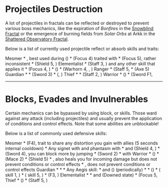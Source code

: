 # Projectiles Destruction
A lot of projectiles in fractals can be reflected or destroyed to prevent various boss mechanics, like the expiration of *Bonfires* in the [Snowblind Fractal](http://discretize.eu/fractals/snowblind) or the emergence of burning fields from *Solar Orbs* at Arkk in the [Shattered Observatory Fractal](http://discretize.eu/fractals/shattered-observatory).

Below is a list of currently used projectile reflect or absorb skills and traits:

<CardGroup itemsPerRow="3">

<Card color="mesmer">
<CardHeader>
<Icon name="mesmer"/> Mesmer
</CardHeader>
<CardContent>
* <Skill id="10302"/>, best used during <Skill id="29830"/> (<Icon name="chronomancer"/>)
* <Skill id="10186"/> (Focus 4) traited with <Trait id="751"/>
* <Skill id="10282"/> (Focus 5), rather inconsistent
* <Skill id="30643"/> (Shield 5, <Icon name="chronomancer"/>)
</CardContent>
</Card>

<Card color="elementalist">
<CardHeader>
<Icon name="elementalist"/> Elementalist
</CardHeader>
<CardContent>
* <Skill id="5685"/> (Staff 3, <Skill id="5495" text="false" size="24"/>) and any other skill that applies it
* <Skill id="5530"/> (Focus 4, <Skill id="5494" text="false" size="24"/>)
* <Skill id="30432"/> (<Icon name="tempest"/>)
* <Skill id="29453"/> (Warhorn 4, <Skill id="5495" text="false" size="24"/>, <Icon name="tempest"/>)
</CardContent>
</Card>

<Card color="ranger">
<CardHeader>
<Icon name="ranger"/> Ranger
</CardHeader>
<CardContent>
* <Skill id="31496"/> (Staff 5, <Icon name="druid"/>
* <Skill id="12639"/> (Axe 5)
</CardContent>
</Card>

<Card color="guardian">
<CardHeader>
<Icon name="guardian"/> Guardian
</CardHeader>
<CardContent>
* <Skill id="9251"/>
* <Skill id="9107"/> (Sword 3)
* <Skill id="41836"/> (<Skill id="42259" text="false" size="24"/>, <Icon name="firebrand"/>)
</CardContent>
</Card>

<Card color="thief">
<CardHeader>
<Icon name="thief"/> Thief
</CardHeader>
<CardContent>
* <Skill id="14184"/>
* <Skill id="30434"/> (Staff 2, <Icon name="daredevil"/>)
</CardContent>
</Card>

<Card color="warrior">
<CardHeader>
<Icon name="warrior"/> Warrior
</CardHeader>
<CardContent>
* <Skill id="30074"/> (<Icon name="berserker"/>)
* <Skill id="30682"/> (Sword F1, <Icon name="berserker"/>
</CardContent>
</Card>

</CardGroup>

---

# Blocks, Evades and Invulnerables
Certain mechanics can be bypassed by using block, <Effect name="invulnerability"/> or <Boon name="aegis"/> skills. Those ward against any attack (including projectiles) and usually prevent the application of conditions and control effects. Note that some abilities are unblockable!

Below is a list of commonly used defensive skills:

<CardGroup itemsPerRow="3">

<Card color="mesmer">
<CardHeader>
<Icon name="mesmer"/> Mesmer
</CardHeader>
<CardContent>
* <Skill id="10192"/> (F4), trait <Trait id="1852"/> to share any distortion you gain with allies (5 seconds internal cooldown)
* Any signet with <Trait id="713"/> and phantasm with <Trait id="1866"/>
* <Skill id="30769"/> and <Skill id="29649"/> (Shield 4, <Icon name="chronomancer"/>)
* <Skill id="10280"/> (Sword 4), you can block more by jumping
* <Skill id="10334"/> (Sword 2)
* <Skill id="29526"/> with <Boon name="aegis"/>
</CardContent>
</Card>

<Card color="warrior">
<CardHeader>
<Icon name="warrior"/> Warrior
</CardHeader>
<CardContent>
* <Skill id="30074"/> (<Icon name="berserker"/>)
* <Skill id="14507"/> (Mace 2)
* <Skill id="14362"/> (Shield 5)
* <Skill id="21815"/>, also heals you for incoming damage but does not prevent conditions or control effects
* <Skill id="14392"/>, does not prevent conditions or control effects
</CardContent>
</Card>

<Card color="guardian">
<CardHeader>
<Icon name="guardian"/> Guardian
</CardHeader>
<CardContent>
* <Skill id="9102"/>
* <Skill id="9154"/>
* Any Aegis skill:
    * <Skill id="9118"/> and <Skill id="42259"/> (<Icon name="firebrand"/>) (periodically)
    * <Skill id="9084"/>
    * <Skill id="41475"/> (<Icon name="firebrand"/>)
    * <Skill id="42986"/> (<Skill id="42259" text="false" size="24"/> skill 1, <Icon name="firebrand"/>)
    * <Skill id="44455"/> (<Skill id="42259" text="false" size="24"/> skill 5, <Icon name="firebrand"/>)
* <Skill id="30029"/> (F3, <Icon name="dragonhunter"/>)
</CardContent>
</Card>

<Card color="elementalist">
<CardHeader>
<Icon name="elementalist"/> Elementalist
</CardHeader>
<CardContent>
* <Skill id="5641"/>
* <Skill id="5554"/> and <Skill id="5564"/> (Downed state)
* <Skill id="5521"/> (Focus 5, <Skill id="5495" text="false" size="24"/>
</CardContent>
</Card>

<Card color="thief">
<CardHeader>
<Icon name="thief"/> Thief
</CardHeader>
<CardContent>
* <Skill id="30661"/> (<Icon name="daredevil"/>)
* <Skill id="30597"/> (Staff 5, <Icon name="daredevil"/>)
</CardContent>
</Card>


</CardGroup>